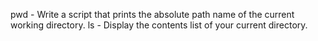 pwd - Write a script that prints the absolute path name of the current working directory.
ls - Display the contents list of your current directory.
